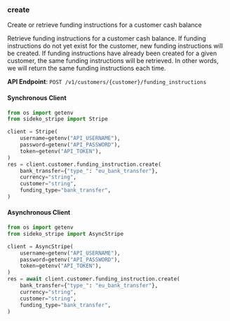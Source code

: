 
### create <a name="create"></a>
Create or retrieve funding instructions for a customer cash balance

<p>Retrieve funding instructions for a customer cash balance. If funding instructions do not yet exist for the customer, new
funding instructions will be created. If funding instructions have already been created for a given customer, the same
funding instructions will be retrieved. In other words, we will return the same funding instructions each time.</p>

**API Endpoint**: `POST /v1/customers/{customer}/funding_instructions`

#### Synchronous Client

```python
from os import getenv
from sideko_stripe import Stripe

client = Stripe(
    username=getenv("API_USERNAME"),
    password=getenv("API_PASSWORD"),
    token=getenv("API_TOKEN"),
)
res = client.customer.funding_instruction.create(
    bank_transfer={"type_": "eu_bank_transfer"},
    currency="string",
    customer="string",
    funding_type="bank_transfer",
)
```

#### Asynchronous Client

```python
from os import getenv
from sideko_stripe import AsyncStripe

client = AsyncStripe(
    username=getenv("API_USERNAME"),
    password=getenv("API_PASSWORD"),
    token=getenv("API_TOKEN"),
)
res = await client.customer.funding_instruction.create(
    bank_transfer={"type_": "eu_bank_transfer"},
    currency="string",
    customer="string",
    funding_type="bank_transfer",
)
```
